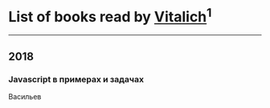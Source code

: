 # List of books read by [Vitalich](https://www.facebook.com/profile.php?id=530070540740891)<sup>1</sup>
---

## 2018

### Javascript в примерах и задачах
Васильев




